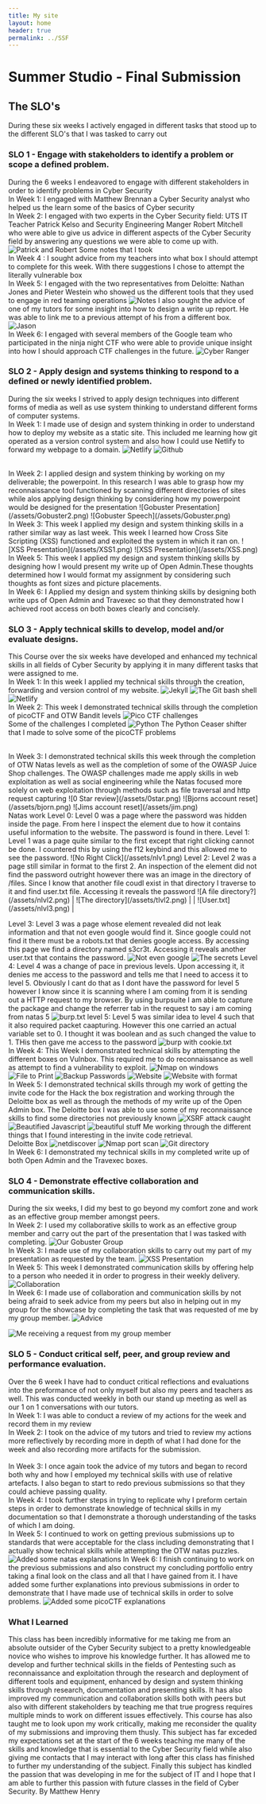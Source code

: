 ```yaml
---
title: My site
layout: home
header: true
permalink: ../SSF
---
```


# Summer Studio - Final Submission

## The SLO's
During these six weeks I actively engaged in different tasks that stood up to the different SLO's that I was tasked to carry out

### SLO 1 - Engage with stakeholders to identify a problem or scope a defined problem.
During the 6 weeks I endeavored to engage with different stakeholders in order to identify problems in Cyber Security
<br>
In Week 1: 
I engaged with Matthew Brennan a Cyber Security analyst who helped us the learn some of the basics of Cyber security
<br>
In Week 2: 
I engaged with two experts in the Cyber Security field: UTS IT Teacher Patrick Kelso and Security Engineering Manger Robert Mitchell who were able to give us advice in different aspects of the Cyber Security field by answering any questions we were able to come up with.
![Patrick and Robert](/assets/pat.png)
Some notes that I took
<br>
In Week 4 : 
I sought advice from my teachers into what box I should attempt to complete for this week. With there suggestions I chose to attempt the literally vulnerable box
<br>
In Week 5:
I engaged with the two representatives from Deloitte: Nathan Jones and Pieter Westein who showed us the different tools that they used to engage in red teaming operations
 ![Notes ](/assets/notes.png)
 I also sought the advice of one of my tutors for some insight into how to design a write up report. He was able to link me to a previous attempt of his from a different box.
 ![Jason ](/assets/jason.png)
<br>
In Week 6:
I engaged with several members of the Google team who participated in the ninja night CTF who were able to provide unique insight into how I should approach CTF challenges in the future.
 ![Cyber Ranger](/assets/cr.png) 
 
### SLO 2 - Apply design and systems thinking to respond to a defined or newly identified problem.  
During the six weeks I strived to apply design techniques into different forms of media as well as use system thinking to understand different forms of computer systems.
<br>
In Week 1:
I made use of design and system thinking in order to understand how to deploy my website as a static site. This included me learning how git operated as a version control system and also how I could use Netlify to forward my webpage to a domain.
![Netlify](/assets/Netlify.png)
![Github](/assets/github.png)

<br>
In Week 2:
I applied design and system thinking by working on my deliverable; the powerpoint.  In this research I was able to grasp how my reconnaissance tool functioned by scanning different directories of sites while alos applying design thinking by considering how my powerpoint would be designed for the presentation
![Gobuster Presentation](/assets/Gobuster2.png)
![Gobuster Speech](/assets/Gobuster.png)
<br>
In Week 3:
This week I applied my design and system thinking skills in a rather similar way as last week. This week I learned how Cross Site Scripting (XSS) functioned and exploited the system in which it ran on.
![XSS Presentation](/assets/XSS1.png) 
![XSS Presentation](/assets/XSS.png) 
<br>
In Week 5:
This week I applied my design and system thinking skills by designing how I would present my write up of Open Admin.These thoughts determined how I would format my assignment by considering such thoughts as font sizes and picture placements.
<br>
In Week 6: 
I Applied my design and system thinking skills by designing both write ups of Open Admin and Travexec so that they demonstrated how I achieved root access on both boxes clearly and concisely.

### SLO 3 - Apply technical skills to develop, model and/or evaluate designs. 

This Course over the six weeks have developed and enhanced my technical skills in all fields of Cyber Security by applying it in many different tasks that were assigned to me.
<br>
In Week 1:
In this week I applied my technical skills through the creation, forwarding and version control of my website.
![Jekyll](/assets/Picture1.png)
![The Git bash shell](/assets/git.png)
![Netlify](/assets/Netlify.png)
<br>
In Week 2:
This week I demonstrated technical skills through the completion of picoCTF and OTW Bandit levels
![Pico CTF challenges](/assets/picoCTF.png)  
Some of the challenges I completed
![Python](/assets/python1.png)
The Python Ceaser shifter that I made to solve some of the picoCTF problems

<br>
In Week 3:
I demonstrated technical skills this week through the completion of OTW Natas levels as well as the completion of some of the OWASP Juice Shop challenges. The OWASP challenges made me apply skills in web exploitation as well as social engineering while the Natas focused more solely on web exploitation through methods such as file traversal and http request capturing
![0 Star review](/assets/0star.png) 
![Bjorns account reset](/assets/bjorn.png)  
![Jims account reset](/assets/jim.png) 
<br>
Natas work
Level 0: Level 0 was a page where the password was hidden inside the page. From here I inspect the element due to how it contains useful information to the website. The password is found in there.
Level 1: Level 1 was a page quite similar to the first except that right clicking cannot be done. I countered this by using the f12 keybind and this allowed me to see the password.
![No Right Click](/assets/nlv1.png)
Level 2: Level 2 was a page still similar in format to the first 2. An inspection of the element did not find the password outright however there was an image in the directory of /files.  Since I know that another file coudl exist in that directory I traverse to it and find user.txt file. Accessing it reveals the password
![A file directory?](/assets/nlvl2.png)
| ![The directory](/assets/tlvl2.png) |  | ![User.txt](/assets/nlvl3.png) |

Level 3: Level 3 was a page whose element revealed did not leak information and that not even google would find it. Since google could not find it there must be a robots.txt that denies google access. By accessing this page we find a directory named s3cr3t. Accessing it reveals another user.txt that contains the password.
![Not even google](/assets/robots.png)
![The secrets](/assets/secret.png)
Level 4: Level 4 was a change of pace in previous levels. Upon accessing it, it denies me access to the password and tells me that I need to access it to level 5. Obviously I cant do that as I dont have the password for level 5 however I know since it is scanning where I am coming from it is sending out a HTTP request to my browser. By using burpsuite I am able to capture the package and change the referrer tab in the request to say i am coming from natas 5
![burp.txt](/assets/burp.png)
level 5: Level 5 was similar idea to level 4 such that it also required packet caapturing. However this one carried an actual variable set to 0. I thought it was boolean and as such changed the value to 1. THis then gave me access to the password
![burp with cookie.txt](/assets/burp2.png)
<br>
In Week 4:
This Week I demonstrated technical skills by attempting the different boxes on Vulnbox. This required me to do reconnaissance as well as attempt to find a vulnerability to exploit.
![Nmap on windows ](/assets/netscan.png) 
![File to Print](/assets/ftp.png) 
![Backup Passwords](/assets/password.png)
![Website](/assets/website.png) 
![Website with format](/assets/website2.png) 
<br>
In Week 5:
I demonstrated technical skills through my work of getting the invite code for the Hack the box registration and working through the Deloitte box as well as through the methods of my write up of the Open Admin box. The Deloitte box I was able to use some of my reconnaissance skills to find some directories not previously known
  ![XSRF attack caught ](/assets/xrsf.png)
  ![Beautified Javascript ](/assets/beauty.png)
  ![beautiful stuff ](/assets/bs.png) 
  Me working through the different things that I found interesting in the invite code retrieval. 
 <br>
 Deloitte Box
 ![netdiscover ](/assets/netscan.png)
 ![Nmap port scan ](/assets/portscan.png)
 ![Git directory ](/assets/git.png)
<br>
In Week 6:
I demonstrated my technical skills in my completed write up of both Open Admin and the Travexec boxes.

### SLO 4 - Demonstrate effective collaboration and communication skills. 

During the six weeks, I did my best to go beyond my comfort zone and work as an effective group member amongst peers.
<br> 
In Week 2:
I used my collaborative skills to work as an effective group member and carry out the part of the presentation that I was tasked with completing.
![Our Gobuster Group](/assets/Gobuster3.png)
<br>
In Week 3:
I made use of my collaboration skills to carry out my part of my presentation  as requested by the team.
![XSS Presentation](/assets/XSS.png)
<br>
In Week 5:
This week I demonstrated communication skills by offering help to a person who needed it in order to progress in their weekly delivery.
![Collaboration ](/assets/help1.png)
<br>
In Week 6:
I made use of collaboration and communication skills by not being afraid to seek advice from my peers but also in helping out in my group for the showcase by completing the task that was requested of me by my group member.
![Advice](/assets/advice.png)

![Me receiving a request from my group member](/assets/collab.png)

### SLO 5 - Conduct critical self, peer, and group review and performance evaluation.  

Over the 6 week I have had to conduct critical reflections and evaluations into the preformance of not only myself but also my peers and teachers as well. This was conducted weekly in both our stand up meeting as well as our 1 on 1 conversations with our tutors.
<br>
In Week 1:
I was able to conduct a review of my actions for the week and record them in my review
<br>
In Week 2:
I took on the advice of my tutors and tried to review my actions more reflectively by recording more in depth of what I had done for the week and also recording more artifacts for the submission.  
<br>
In Week 3:
I once again took the advice of my tutors and began to record both why and how I employed my technical skills with use of relative artefacts. I also began to start to redo previous submissions so that they could achieve passing quality.
<br>
In Week 4:
I took further steps in trying to replicate why I preform certain steps in order to demonstrate knowledge of technical skills in my documentation so that I demonstrate a thorough understanding of the tasks of which I am doing.
<br>
In Week 5:
I continued to work on getting previous submissions up to standards that were acceptable for the class including demonstrating that I actually show technical skills while attempting the OTW natas puzzles.
 ![Added some natas explanations](/assets/natas2.png) 
In Week 6:
I finish continuing to work on the previous submissions and also construct my concluding portfolio entry taking a final look on the class and all that I have gained from it. I have added some further explanations into previous submissions in order to demonstrate that I have made use of technical skills in order to solve problems.
 ![Added some picoCTF explanations](/assets/pico.png) 

### What I Learned
This class has been incredibly informative for me taking me from an absolute outsider of the Cyber Security subject to a pretty knowledgeable novice who wishes to improve his knowledge further.  It has allowed me to develop and further technical skills in the fields of Pentesting such as reconnaissance and exploitation through the research and deployment of different tools and equipment, enhanced by design and system thinking skills through research, documentation and presenting skills. It has also improved my communication and collaboration skills both with peers but also with different stakeholders by teaching me that true progress requires multiple minds to work on different issues effectively. This course has also taught me to look upon my work critically, making me reconsider the quality of my submissions and improving them thusly. This subject has far exceded my expectations set at the start of the 6 weeks teaching me many of the skills and knowledge that is essential to the Cyber Security field while also giving me contacts that I may interact with long after this class has finished to further my understanding of the subject.  Finally this subject has kindled the passion that was developing in me for the subject of IT and I hope that I am able to further this passion with future classes in the field of Cyber Security. 
By Matthew Henry